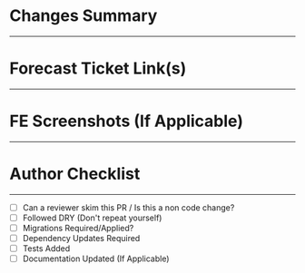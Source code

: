 # Changes Summary
---



# Forecast Ticket Link(s)
---



# FE Screenshots (If Applicable)
---



# Author Checklist
---

- [ ]  Can a reviewer skim this PR / Is this a non code change?
- [ ]  Followed DRY (Don't repeat yourself)
- [ ]  Migrations Required/Applied?
- [ ]  Dependency Updates Required
- [ ]  Tests Added
- [ ]  Documentation Updated (If Applicable)
